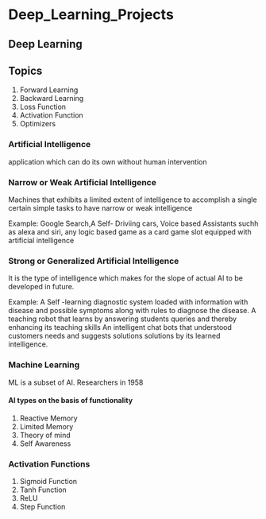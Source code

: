 # Deep_Learning_Projects


## Deep Learning

## Topics
1. Forward Learning
2. Backward Learning
3. Loss Function
4. Activation Function
5. Optimizers


### Artificial Intelligence
application which can do its own without human intervention

### Narrow or Weak Artificial Intelligence
Machines that exhibits a limited extent of intelligence to accomplish a single certain simple tasks to have narrow or weak intelligence

Example: Google Search,A Self- Driviing cars, Voice based Assistants suchh as alexa and siri, any logic based game as a card game slot equipped with artificial intelligence

### Strong or Generalized Artificial Intelligence
It is the type of intelligence which makes for the slope of actual AI to be developed in future.

Example: A Self -learning diagnostic system loaded with information with disease and possible symptoms along with rules to diagnose the disease.
A teaching robot that learns by answering students queries and thereby enhancing its teaching skills
An intelligent chat bots that understood customers needs and suggests solutions solutions by its learned intelligence.
### Machine Learning
ML is a subset of AI.
Researchers in 1958

#### AI types on the basis of functionality
1. Reactive Memory
2. Limited Memory
3. Theory of mind
4. Self Awareness

### Activation Functions
1. Sigmoid Function
2. Tanh Function
3. ReLU
4. Step Function
